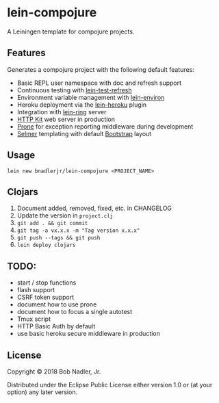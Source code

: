 # lein-compojure

A Leiningen template for compojure projects.

## Features
Generates a compojure project with the following default features:
* Basic REPL user namespace with doc and refresh support
* Continuous testing with [lein-test-refresh](https://github.com/jakemcc/lein-test-refresh)
* Environment variable management with [lein-environ](https://github.com/weavejester/environ)
* Heroku deployment via the [lein-heroku](https://github.com/heroku/lein-heroku) plugin
* Integration with [lein-ring](https://github.com/weavejester/lein-ring) server
* [HTTP Kit](http://www.http-kit.org/) web server in production
* [Prone](https://github.com/magnars/prone) for exception reporting middleware during development
* [Selmer](https://github.com/yogthos/Selmer) templating with default [Bootstrap](https://getbootstrap.com/docs/3.3/) layout

## Usage

`lein new bnadlerjr/lein-compojure <PROJECT_NAME>`

## Clojars

1. Document added, removed, fixed, etc. in CHANGELOG
1. Update the version in `project.clj`
1. `git add . && git commit`
1. `git tag -a vx.x.x -m "Tag version x.x.x"`
1. `git push --tags && git push`
1. `lein deploy clojars`

## TODO:
* start / stop functions
* flash support
* CSRF token support
* document how to use prone
* document how to focus a single autotest
* Tmux script
* HTTP Basic Auth by default
* use basic heroku secure middleware in production

## License

Copyright © 2018 Bob Nadler, Jr.

Distributed under the Eclipse Public License either version 1.0 or (at
your option) any later version.
